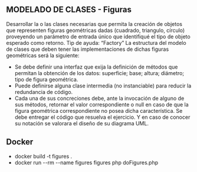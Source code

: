 
## MODELADO DE CLASES - Figuras

Desarrollar la o las clases necesarias que permita la creación de objetos que representen figuras
geométricas dadas (cuadrado, triangulo, círculo) proveyendo un parámetro de entrada único que
identifiqué el tipo de objeto esperado como retorno. Tip de ayuda: “Factory”
La estructura del modelo de clases que deben tener las implementaciones de dichas figuras
geométricas será la siguiente:
- Se debe definir una interfaz que exija la definición de métodos que permitan la obtención de los
datos: superficie; base; altura; diámetro; tipo de figura geométrica.
- Puede definirse alguna clase intermedia (no instanciable) para reducir la redundancia de código.
- Cada una de sus concreciones debe, ante la invocación de alguno de sus métodos, retornar el
valor correspondiente o null en caso de que la figura geométrica correspondiente no posea dicha
característica.
Se debe entregar el código que resuelva el ejercicio. Y en caso de conocer su notación se valorara
el diseño de su diagrama UML.

## Docker

- docker build -t figures .
- docker run --rm --name figures figures php doFigures.php


